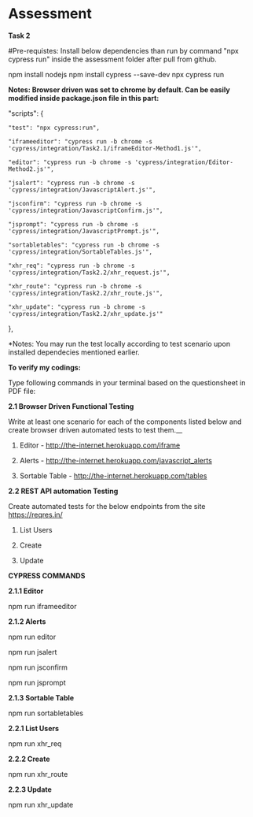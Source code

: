 # Assessment

__Task 2__

#Pre-requistes: Install below dependencies than run by command "npx cypress run" inside the assessment folder after pull from github.

npm install nodejs
npm install cypress --save-dev
npx cypress run

__Notes: Browser driven was set to chrome by default. Can be easily modified inside package.json file in this part:__

  "scripts": {
  
    "test": "npx cypress:run",
    
    "iframeeditor": "cypress run -b chrome -s 'cypress/integration/Task2.1/iframeEditor-Method1.js'",
    
    "editor": "cypress run -b chrome -s 'cypress/integration/Editor-Method2.js'",
    
    "jsalert": "cypress run -b chrome -s 'cypress/integration/JavascriptAlert.js'",
    
    "jsconfirm": "cypress run -b chrome -s 'cypress/integration/JavascriptConfirm.js'",
    
    "jsprompt": "cypress run -b chrome -s 'cypress/integration/JavascriptPrompt.js'",
    
    "sortabletables": "cypress run -b chrome -s 'cypress/integration/SortableTables.js'",
    
    "xhr_req": "cypress run -b chrome -s 'cypress/integration/Task2.2/xhr_request.js'",
    
    "xhr_route": "cypress run -b chrome -s 'cypress/integration/Task2.2/xhr_route.js'",
    
    "xhr_update": "cypress run -b chrome -s 'cypress/integration/Task2.2/xhr_update.js'"
    
  },

*Notes: You may run the test locally according to test scenario upon installed dependecies mentioned earlier.

__To verify my codings:__

Type following commands in your terminal based on the questionsheet in PDF file:

__2.1 Browser Driven Functional Testing__

Write at least one scenario for each of the components listed below and create browser driven automated tests to test them.__

1. Editor - ​http://the-internet.herokuapp.com/iframe

2. Alerts - ​http://the-internet.herokuapp.com/javascript_alerts

3. Sortable Table - ​http://the-internet.herokuapp.com/tables
      
__2.2 REST API automation Testing__

Create automated tests for the below endpoints from the site ​https://reqres.in/ 

1. List Users

2. Create 

3. Update

__CYPRESS COMMANDS__

__2.1.1 Editor__

npm run iframeeditor

__2.1.2 Alerts__

npm run editor

npm run jsalert

npm run jsconfirm

npm run jsprompt

__2.1.3 Sortable Table__

npm run sortabletables

__2.2.1 List Users__

npm run xhr_req

__2.2.2 Create__

npm run xhr_route

__2.2.3 Update__

npm run xhr_update
